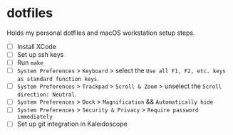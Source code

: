 # dotfiles
Holds my personal dotfiles and macOS workstation setup steps.

* [ ] Install XCode
* [ ] Set up ssh keys
* [ ] Run `make`
* [ ] `System Preferences` > `Keyboard` > select the `Use all F1, F2, etc. keys as standard function keys`.
* [ ] `System Preferences` > `Trackpad` > `Scroll & Zoom` > unselect the `Scroll direction: Neutral`.
* [ ] `System Preferences` > `Dock` > `Magnification` && `Automatically hide`
* [ ] `System Preferences` > `Security & Privacy` > `Require password immediately`
* [ ] Set up git integration in Kaleidoscope
